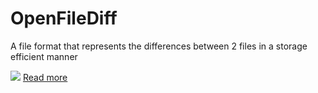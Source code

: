 # OpenFileDiff
A file format that represents the differences between 2 files in a storage efficient manner
<!--https://github.com/user-attachments/assets/d7fdaa0e-8e8f-4305-a579-a73693a27b38-->
[<img src="https://raw.githubusercontent.com/itscubetime/openfilediff/master/openfilediff_.svg">](https://htmlpreview.github.io/?https://github.com/ItsCubeTime/openfilediff/blob/main/openFileDiff.html)
[Read more](https://htmlpreview.github.io/?https://github.com/ItsCubeTime/openfilediff/blob/main/openFileDiff.html)
